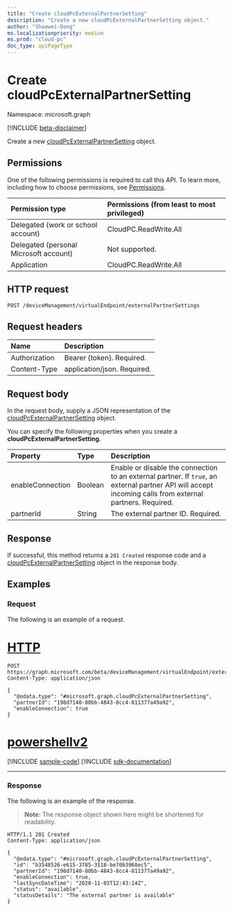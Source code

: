 ```yaml
---
title: "Create cloudPcExternalPartnerSetting"
description: "Create a new cloudPcExternalPartnerSetting object."
author: "Shaowei-Dong"
ms.localizationpriority: medium
ms.prod: "cloud-pc"
doc_type: apiPageType
---
```


# Create cloudPcExternalPartnerSetting
Namespace: microsoft.graph

[!INCLUDE [beta-disclaimer](../../includes/beta-disclaimer.md)]

Create a new [cloudPcExternalPartnerSetting](../resources/cloudpcexternalpartnersetting.md) object.

## Permissions
One of the following permissions is required to call this API. To learn more, including how to choose permissions, see [Permissions](/graph/permissions-reference).

|Permission type|Permissions (from least to most privileged)|
|:---|:---|
|Delegated (work or school account)|CloudPC.ReadWrite.All|
|Delegated (personal Microsoft account)|Not supported.|
|Application|CloudPC.ReadWrite.All|

## HTTP request

<!-- {
  "blockType": "ignored"
}
-->
``` http
POST /deviceManagement/virtualEndpoint/externalPartnerSettings
```

## Request headers
|Name|Description|
|:---|:---|
|Authorization|Bearer {token}. Required.|
|Content-Type|application/json. Required.|

## Request body
In the request body, supply a JSON representation of the [cloudPcExternalPartnerSetting](../resources/cloudpcexternalpartnersetting.md) object.

You can specify the following properties when you create a **cloudPcExternalPartnerSetting**.

|Property|Type|Description|
|:---|:---|:---|
|enableConnection|Boolean|Enable or disable the connection to an external partner. If `true`, an external partner API will accept incoming calls from external partners. Required.|
|partnerId|String|The external partner ID. Required.|



## Response

If successful, this method returns a `201 Created` response code and a [cloudPcExternalPartnerSetting](../resources/cloudpcexternalpartnersetting.md) object in the response body.

## Examples

### Request

The following is an example of a request.


# [HTTP](#tab/http)
<!-- {
  "blockType": "request",
  "name": "create_cloudpcexternalpartnersetting_from_"
}
-->
``` http
POST https://graph.microsoft.com/beta/deviceManagement/virtualEndpoint/externalPartnerSettings
Content-Type: application/json

{
  "@odata.type": "#microsoft.graph.cloudPcExternalPartnerSetting",
  "partnerId": "198d7140-80bb-4843-8cc4-811377a49a92",
  "enableConnection": true
}
```

# [powershellv2](#tab/powershellv2)
[!INCLUDE [sample-code](../includes/snippets/powershellv2/create-cloudpcexternalpartnersetting-from--powershellv2-snippets.md)]
[!INCLUDE [sdk-documentation](../includes/snippets/snippets-sdk-documentation-link.md)]

---



### Response

The following is an example of the response.

>**Note:** The response object shown here might be shortened for readability.
<!-- {
  "blockType": "response",
  "truncated": true,
  "@odata.type": "microsoft.graph.cloudPcExternalPartnerSetting"
}
-->
``` http
HTTP/1.1 201 Created
Content-Type: application/json

{
  "@odata.type": "#microsoft.graph.cloudPcExternalPartnerSetting",
  "id": "b3548526-e615-3785-3118-be70b3968ec5",
  "partnerId": "198d7140-80bb-4843-8cc4-811377a49a92",
  "enableConnection": true,
  "lastSyncDateTime": "2020-11-03T12:43:14Z",
  "status": "available",
  "statusDetails": "The external partner is available"
}
```

